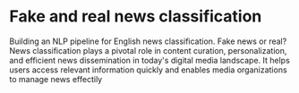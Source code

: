 # Fake and real news classification
Building an NLP pipeline for English news classification. Fake news or real?
News classification plays a pivotal role in content curation, personalization, and efficient news dissemination in today's digital media landscape. It helps users access relevant information quickly and enables media organizations to manage news effectily 
